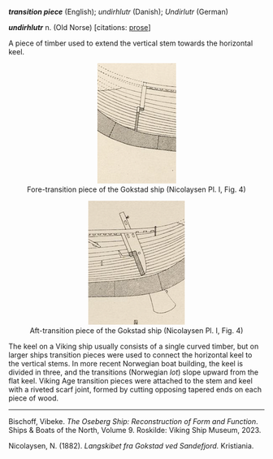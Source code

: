**_transition piece_** (English); _undirhlutr_ (Danish); _Undirlutr_ (German)

_**undirhlutr**_ n. (Old Norse) [citations: [prose](https://onp.ku.dk/onp/onp.php?o82215)]  

  A piece of timber used to extend the vertical stem towards the horizontal keel.  

<div align="center">
  
  ![fore-stem of the Gokstad ship](../images/Transition_Piece_00_Gokstad.png)  
  Fore-transition piece of the Gokstad ship (Nicolaysen Pl. I, Fig. 4)
  
  ![after-stem of Gokstad ship](../images/Transition_Piece_01_Gokstad.png)  
  Aft-transition piece of the Gokstad ship (Nicolaysen Pl. I, Fig. 4)

</div>

  The keel on a Viking ship usually consists of a single curved timber, but on larger ships transition pieces were used to connect the horizontal keel to the vertical stems. In more recent Norwegian boat building, the keel is divided in three, and the transitions (Norwegian _lot_) slope upward from the flat keel. Viking Age transition pieces were attached to the stem and keel with a riveted scarf joint, formed by cutting opposing tapered ends on each piece of wood.

---

  Bischoff, Vibeke. _The Oseberg Ship: Reconstruction of Form and Function_. Ships & Boats of the North, Volume 9. Roskilde: Viking Ship Museum, 2023.

  Nicolaysen, N. (1882). _Langskibet fra Gokstad ved Sandefjord._ Kristiania.